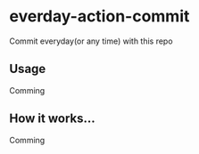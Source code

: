 # everday-action-commit

Commit everyday(or any time) with this repo


## Usage

Comming

## How it works...

Comming
